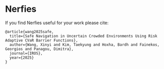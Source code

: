 # Nerfies

<!-- This is the repository that contains source code for the [Nerfies website](https://nerfies.github.io). -->

If you find Nerfies useful for your work please cite:
```
@article{wang2025safe,
  title={Safe Navigation in Uncertain Crowded Environments Using Risk Adaptive CVaR Barrier Functions},
  author={Wang, Xinyi and Kim, Taekyung and Hoxha, Bardh and Fainekos, Georgios and Panagou, Dimitra},
  journal={IROS},
  year={2025}
}
```

